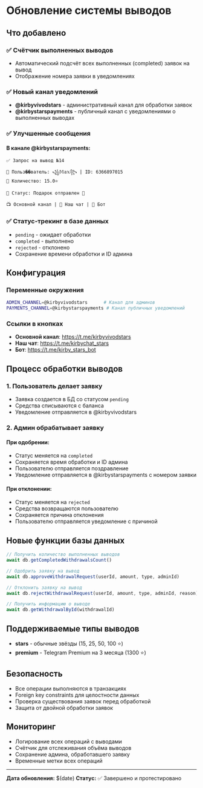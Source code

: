 # Обновление системы выводов

## Что добавлено

### ✅ Счётчик выполненных выводов
- Автоматический подсчёт всех выполненных (completed) заявок на вывод
- Отображение номера заявки в уведомлениях

### ✅ Новый канал уведомлений
- **@kirbyvivodstars** - административный канал для обработки заявок
- **@kirbystarspayments** - публичный канал с уведомлениями о выполненных выводах

### ✅ Улучшенные сообщения

#### В канале @kirbystarspayments:
```
✅ Запрос на вывод №14

👤 Польз��ватель: ꧁𝕄𝕒𝕩꧂ | ID: 6366897015
💫 Количество: 15.0⭐️

🔄 Статус: Подарок отправлен 🎁

📺 Основной канал | 💬 Наш чат | 🤖 Бот
```

### ✅ Статус-трекинг в базе данных
- `pending` - ожидает обработки
- `completed` - выполнено
- `rejected` - отклонено
- Сохранение времени обработки и ID админа

## Конфигурация

### Переменные окружения
```bash
ADMIN_CHANNEL=@kirbyvivodstars      # Канал для админов
PAYMENTS_CHANNEL=@kirbystarspayments # Канал публичных уведомлений
```

### Ссылки в кнопках
- **Основной канал**: https://t.me/kirbyvivodstars
- **Наш чат**: https://t.me/kirbychat_stars  
- **Бот**: https://t.me/kirby_stars_bot

## Процесс обработки выводов

### 1. Пользователь делает заявку
- Заявка создается в БД со статусом `pending`
- Средства списываются с баланса
- Уведомление отправляется в @kirbyvivodstars

### 2. Админ обрабатывает заявку

#### При одобрении:
- Статус меняется на `completed`
- Сохраняется время обработки и ID админа
- Пользователю отправляется поздравление
- Уведомление отправляется в @kirbystarspayments с номером заявки

#### При отклонении:
- Статус меняется на `rejected`
- Средства возвращаются пользователю
- Сохраняется причина отклонения
- Пользователю отправляется уведомление с причиной

## Новые функции базы данных

```javascript
// Получить количество выполненных выводов
await db.getCompletedWithdrawalsCount()

// Одобрить заявку на вывод
await db.approveWithdrawalRequest(userId, amount, type, adminId)

// Отклонить заявку на вывод  
await db.rejectWithdrawalRequest(userId, amount, type, adminId, reason)

// Получить информацию о выводе
await db.getWithdrawalById(withdrawalId)
```

## Поддерживаемые типы выводов

- **stars** - обычные звёзды (15, 25, 50, 100 ⭐)
- **premium** - Telegram Premium на 3 месяца (1300 ⭐)

## Безопасность

- Все операции выполняются в транзакциях
- Foreign key constraints для целостности данных
- Проверка существования заявок перед обработкой
- Защита от двойной обработки заявок

## Мониторинг

- Логирование всех операций с выводами
- Счётчик для отслеживания объёма выводов
- Сохранение админа, обработавшего заявку
- Временные метки всех операций

---

**Дата обновления:** $(date)
**Статус:** ✅ Завершено и протестировано
